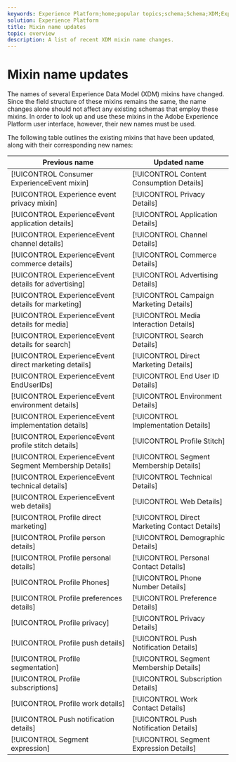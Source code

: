 ```yaml
---
keywords: Experience Platform;home;popular topics;schema;Schema;XDM;ExperienceEvent;fields;schemas;Schemas;Schema design;mixin;mixin;enduserids;end-user;end user;ids;
solution: Experience Platform
title: Mixin name updates
topic: overview
description: A list of recent XDM mixin name changes.
---
```


# Mixin name updates

The names of several Experience Data Model (XDM) mixins have changed. Since the field structure of these mixins remains the same, the name changes alone should not affect any existing schemas that employ these mixins. In order to look up and use these mixins in the Adobe Experience Platform user interface, however, their new names must be used.

The following table outlines the existing mixins that have been updated, along with their corresponding new names:

| Previous name | Updated name |
| --- | --- |
| [!UICONTROL Consumer ExperienceEvent mixin] | [!UICONTROL Content Consumption Details] |
| [!UICONTROL Experience event privacy mixin] | [!UICONTROL Privacy Details] |
| [!UICONTROL ExperienceEvent application details] | [!UICONTROL Application Details] |
| [!UICONTROL ExperienceEvent channel details] | [!UICONTROL Channel Details] |
| [!UICONTROL ExperienceEvent commerce details] | [!UICONTROL Commerce Details] |
| [!UICONTROL ExperienceEvent details for advertising] | [!UICONTROL Advertising Details] |
| [!UICONTROL ExperienceEvent details for marketing] | [!UICONTROL Campaign Marketing Details] |
| [!UICONTROL ExperienceEvent details for media] | [!UICONTROL Media Interaction Details] |
| [!UICONTROL ExperienceEvent details for search] | [!UICONTROL Search Details] |
| [!UICONTROL ExperienceEvent direct marketing details] | [!UICONTROL Direct Marketing Details] |
| [!UICONTROL ExperienceEvent EndUserIDs] | [!UICONTROL End User ID Details] |
| [!UICONTROL ExperienceEvent environment details] | [!UICONTROL Environment Details] |
| [!UICONTROL ExperienceEvent implementation details] | [!UICONTROL Implementation Details] |
| [!UICONTROL ExperienceEvent profile stitch details] | [!UICONTROL Profile Stitch] |
| [!UICONTROL ExperienceEvent Segment Membership Details] | [!UICONTROL Segment Membership Details] |
| [!UICONTROL ExperienceEvent technical details] | [!UICONTROL Technical Details] |
| [!UICONTROL ExperienceEvent web details] | [!UICONTROL Web Details] |
| [!UICONTROL Profile direct marketing] | [!UICONTROL Direct Marketing Contact Details] |
| [!UICONTROL Profile person details] | [!UICONTROL Demographic Details] |
| [!UICONTROL Profile personal details] | [!UICONTROL Personal Contact Details] |
| [!UICONTROL Profile Phones] | [!UICONTROL Phone Number Details] |
| [!UICONTROL Profile preferences details] | [!UICONTROL Preference Details] |
| [!UICONTROL Profile privacy] | [!UICONTROL Privacy Details] |
| [!UICONTROL Profile push details] | [!UICONTROL Push Notification Details] |
| [!UICONTROL Profile segmentation] | [!UICONTROL Segment Membership Details] |
| [!UICONTROL Profile subscriptions] | [!UICONTROL Subscription Details] |
| [!UICONTROL Profile work details] | [!UICONTROL Work Contact Details] |
| [!UICONTROL Push notification details] | [!UICONTROL Push Notification Details] |
| [!UICONTROL Segment expression] | [!UICONTROL Segment Expression Details] |
